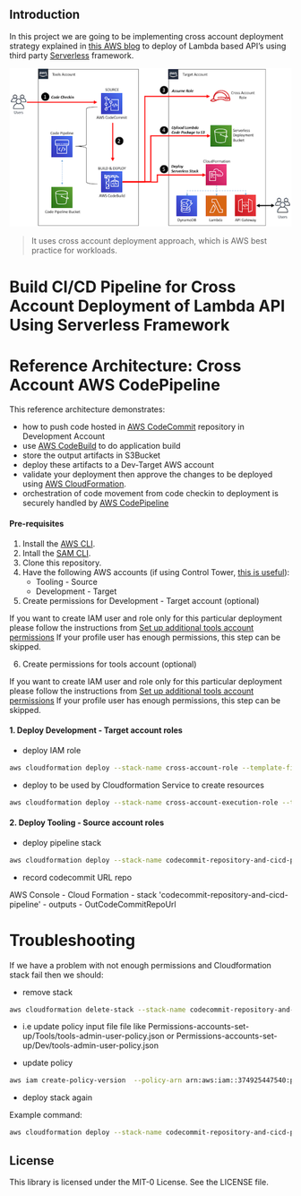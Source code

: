 ## Introduction

In this project we are going to be implementing cross account deployment strategy explained in [this AWS blog](https://aws.amazon.com/blogs/devops/aws-building-a-secure-cross-account-continuous-delivery-pipeline/) to deploy of Lambda based API’s using third party [Serverless](https://www.serverless.com/) framework.

![](images/CrossAccountServerlessDeployment.png)

> It uses cross account deployment approach, which is AWS best practice for workloads.

# Build CI/CD Pipeline for Cross Account Deployment of Lambda API Using Serverless Framework

# Reference Architecture: Cross Account AWS CodePipeline 

This reference architecture demonstrates:
- how to push code hosted in [AWS CodeCommit](https://aws.amazon.com/codecommit/) repository in Development Account
- use [AWS CodeBuild](https://aws.amazon.com/codebuild/) to do application build
- store the output artifacts in S3Bucket
- deploy these artifacts to a Dev-Target AWS account
- validate your deployment then approve the changes to be deployed using [AWS CloudFormation](https://aws.amazon.com/cloudformation/).
- orchestration of code movement from code checkin to deployment is securely handled by [AWS CodePipeline](https://aws.amazon.com/codepipeline/)

#### Pre-requisites 
1. Install the [AWS CLI](https://docs.aws.amazon.com/cli/latest/userguide/cli-chap-install.html).
2. Intall the [SAM CLI](https://docs.aws.amazon.com/serverless-application-model/latest/developerguide/serverless-sam-cli-install.html).
3. Clone this repository.
4. Have the following AWS accounts (if using Control Tower, [this is useful](https://docs.aws.amazon.com/controltower/latest/userguide/account-factory.html#quick-account-provisioning)):
    * Tooling - Source 
    * Development - Target 
5. Create permissions for Development - Target account (optional)

If you want to create IAM user and role only for this particular deployment please follow the instructions from [Set up additional tools account permissions](Permissions-accounts-set-up/Dev/README.md)
If your profile user has enough permissions, this step can be skipped. 

6. Create permissions for tools account (optional)

If you want to create IAM user and role only for this particular deployment please follow the instructions from [Set up additional tools account permissions](Permissions-accounts-set-up/Tools/README.md)
If your profile user has enough permissions, this step can be skipped. 

#### 1. Deploy Development - Target account roles

- deploy IAM role  

```sh
aws cloudformation deploy --stack-name cross-account-role --template-file cloudformation/target-account/cf-CrossAccountRole.yml --capabilities CAPABILITY_NAMED_IAM --parameter-overrides ToolsAccountID=${ToolsAccountID} --profile dev_deployer 
```

- deploy to be used by Cloudformation Service to create resources

```sh
aws cloudformation deploy --stack-name cross-account-execution-role --template-file cloudformation/target-account/cf-CloudFormationExecutionRole.yml --capabilities CAPABILITY_NAMED_IAM --parameter-overrides ToolsAccountID=${ToolsAccountID} --profile dev_deployer 
```

#### 2. Deploy Tooling - Source account roles

- deploy pipeline stack

```sh
aws cloudformation deploy --stack-name codecommit-repository-and-cicd-pipeline  --template-file cloudformation/source-account/cf-ServerlessDeployPipeline.yml --capabilities CAPABILITY_NAMED_IAM --parameter-overrides TargetAccountID=${DevToolsID}  --profile tools_deployer 
```

- record codecommit URL repo 

AWS Console - Cloud Formation - stack 'codecommit-repository-and-cicd-pipeline' - outputs - OutCodeCommitRepoUrl


# Troubleshooting

If we have a problem with not enough permissions and Cloudformation stack fail then we should:


- remove stack

```sh
aws cloudformation delete-stack --stack-name codecommit-repository-and-cicd-pipeline --profile tools_deployer
```
- i.e update policy input file file like Permissions-accounts-set-up/Tools/tools-admin-user-policy.json or Permissions-accounts-set-up/Dev/tools-admin-user-policy.json

- update policy 
```sh
aws iam create-policy-version  --policy-arn arn:aws:iam::374925447540:policy/aws-refarch-cross-account-pipeline-sts-and-cloudformation-policy  --policy-document file://Permissions-accounts-set-up/Tools/tools-admin-user-policy.json --profile aleph_tools  --set-as-default
```

- deploy stack again

Example command:
```sh
aws cloudformation deploy --stack-name codecommit-repository-and-cicd-pipeline  --template-file cloudformation/source-account/cf-ServerlessDeployPipeline.yml --capabilities CAPABILITY_NAMED_IAM --parameter-overrides TargetAccountID=226858071640   --profile aleph_tools_deployer
```

## License

This library is licensed under the MIT-0 License. See the LICENSE file.

